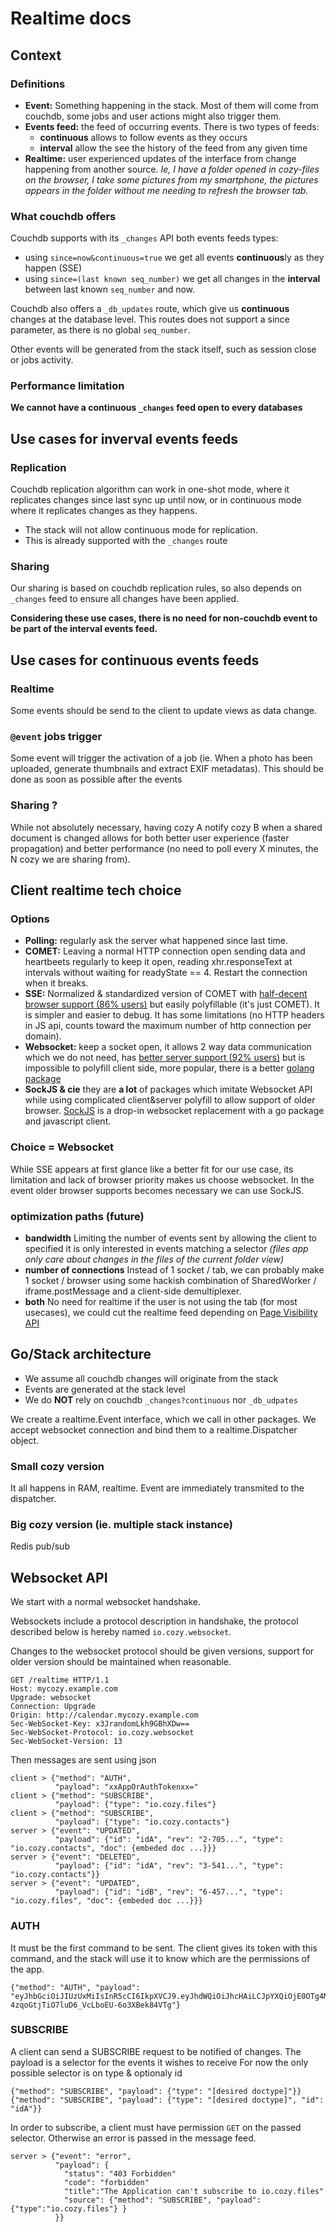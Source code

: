 # Realtime docs

## Context

### Definitions

- **Event:** Something happening in the stack. Most of them will come from couchdb, some jobs and user actions might also trigger them.
- **Events feed:** the feed of occurring events. There is two types of feeds:
  - **continuous** allows to follow events as they occurs
  - **interval** allow the see the history of the feed from any given time
- **Realtime:** user experienced updates of the interface from change happening from another source. *Ie, I have a folder opened in cozy-files on the browser, I take some pictures from my smartphone, the pictures appears in the folder without me needing to refresh the browser tab.*

### What couchdb offers

Couchdb supports with its `_changes` API both events feeds types:
- using `since=now&continuous=true` we get all events **continuous**ly as they happen (SSE)
- using `since=(last known seq_number)` we get all changes in the **interval** between last known `seq_number` and now.

Couchdb also offers a `_db_updates` route, which give us **continuous** changes at the database level. This routes does not support a since parameter, as there is no global `seq_number`.

Other events will be generated from the stack itself, such as session close or jobs activity.

### Performance limitation

**We cannot have a continuous `_changes` feed open to every databases**

## Use cases for inverval events feeds

### Replication

Couchdb replication algorithm can work in one-shot mode, where it replicates changes since last sync up until now, or in continuous mode where it replicates changes as they happens.

- The stack will not allow continuous mode for replication.
- This is already supported with the `_changes` route

### Sharing

Our sharing is based on couchdb replication rules, so also depends on `_changes` feed to ensure all changes have been applied.

**Considering these use cases, there is no need for non-couchdb event to be part of the interval events feed.**

## Use cases for continuous events feeds

### Realtime

Some events should be send to the client to update views as data change.

### `@event` jobs trigger

Some event will trigger the activation of a job (ie. When a photo has been uploaded, generate thumbnails and extract EXIF metadatas). This should be done as soon as possible after the events

### Sharing ?

While not absolutely necessary, having cozy A notify cozy B when a shared document is changed allows for both better user experience (faster propagation) and better performance (no need to poll every X minutes, the N cozy we are sharing from).

## Client realtime tech choice

### Options

- **Polling:** regularly ask the server what happened since last time.
- **COMET:** Leaving a normal HTTP connection open sending data and heartbeets regularly to keep it open, reading xhr.responseText at intervals without waiting for readyState == 4. Restart the connection when it breaks.
- **SSE:** Normalized & standardized version of COMET with [half-decent browser support (86% users)](http://caniuse.com/#feat=eventsource) but easily polyfillable (it's just COMET). It is simpler and easier to debug. It has some limitations (no HTTP headers in JS api, counts toward the maximum number of http connection per domain).
- **Websocket:** keep a socket open, it allows 2 way data communication which we do not need, has [better server support (92% users)](http://caniuse.com/#feat=websockets) but is impossible to polyfill client side, more popular, there is a better [golang package](https://godoc.org/github.com/gorilla/websocket)
- **SockJS & cie** they are **a lot** of packages which imitate Websocket API while using complicated client&server polyfill to allow support of older browser. [SockJS](https://github.com/sockjs/) is a drop-in websocket replacement with a go package and javascript client.

### Choice = Websocket

While SSE appears at first glance like a better fit for our use case, its limitation and lack of browser priority makes us choose websocket. In the event older browser supports becomes necessary we can use SockJS.

### optimization paths (future)

- **bandwidth** Limiting the number of events sent by allowing the client to specified it is only interested in events matching a selector *(files app only care about changes in the files of the current folder view)*
- **number of connections** Instead of 1 socket / tab, we can probably make 1 socket / browser using some hackish combination of SharedWorker / iframe.postMessage and a client-side demultiplexer.
- **both** No need for realtime if the user is not using the tab (for most usecases), we could cut the realtime feed depending on [Page Visibility API](https://www.w3.org/TR/2011/WD-page-visibility-20110602/)


## Go/Stack architecture

- We assume all couchdb changes will originate from the stack
- Events are generated at the stack level
- We do **NOT** rely on couchdb `_changes?continuous` nor `_db_udpates`

We create a realtime.Event interface, which we call in other packages.
We accept websocket connection and bind them to a realtime.Dispatcher object.

### Small cozy version

It all happens in RAM, realtime. Event are immediately transmited to the dispatcher.

### Big cozy version (ie. multiple stack instance)

Redis pub/sub


## Websocket API

We start with a normal websocket handshake.

Websockets include a protocol description in handshake, the protocol described below is hereby named `io.cozy.websocket`.

Changes to the websocket protocol should be given versions, support for older version should be maintained when reasonable.

```http
GET /realtime HTTP/1.1
Host: mycozy.example.com
Upgrade: websocket
Connection: Upgrade
Origin: http://calendar.mycozy.example.com
Sec-WebSocket-Key: x3JrandomLkh9GBhXDw==
Sec-WebSocket-Protocol: io.cozy.websocket
Sec-WebSocket-Version: 13
```

Then messages are sent using json
```
client > {"method": "AUTH",
          "payload": "xxAppOrAuthTokenxx="
client > {"method": "SUBSCRIBE",
          "payload": {"type": "io.cozy.files"}
client > {"method": "SUBSCRIBE",
          "payload": {"type": "io.cozy.contacts"}
server > {"event": "UPDATED",
          "payload": {"id": "idA", "rev": "2-705...", "type": "io.cozy.contacts", "doc": {embeded doc ...}}}
server > {"event": "DELETED",
          "payload": {"id": "idA", "rev": "3-541...", "type": "io.cozy.contacts"}}
server > {"event": "UPDATED",
          "payload": {"id": "idB", "rev": "6-457...", "type": "io.cozy.files", "doc": {embeded doc ...}}}
```

### AUTH

It must be the first command to be sent. The client gives its token with this
command, and the stack will use it to know which are the permissions of the
app.

```
{"method": "AUTH", "payload": "eyJhbGciOiJIUzUxMiIsInR5cCI6IkpXVCJ9.eyJhdWQiOiJhcHAiLCJpYXQiOjE0OTg4MTY1OTEsImlzcyI6ImNvenkudG9vbHM6ODA4MCIsInN1YiI6Im1pbmkifQ.eH9DhoHz7rg8gR7noAiKfeo8eL3Q_PzyuskO_x3T8Hlh9q_IV-4zqoGtjTiO7luD6_VcLboEU-6o3XBek84VTg"}
```

### SUBSCRIBE

A client can send a SUBSCRIBE request to be notified of changes.
The payload is a selector for the events it wishes to receive
For now the only possible selector is on type & optionaly id

```
{"method": "SUBSCRIBE", "payload": {"type": "[desired doctype]"}}
{"method": "SUBSCRIBE", "payload": {"type": "[desired doctype]", "id": "idA"}}
```

In order to subscribe, a client must have permission `GET` on the passed selector. Otherwise an error is passed in the message feed.

```
server > {"event": "error",
          "payload": {
            "status": "403 Forbidden"
            "code": "forbidden"
            "title":"The Application can't subscribe to io.cozy.files"
            "source": {"method": "SUBSCRIBE", "payload": {"type":"io.cozy.files"} }
          }}
```
